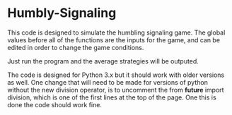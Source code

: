 Humbly-Signaling
================

This code is designed to simulate the humbling signaling game. The global values before all of the functions are the inputs for the game, and can be edited in order to change the game conditions. 

Just run the program and the average strategies will be outputed.

The code is designed for Python 3.x but it should work with older versions as well. One change that will need to be made for versions of python without the new division operator, is to uncomment the from __future__ import division, which is one of the first lines at the top of the page. One this is done the code should work fine.
